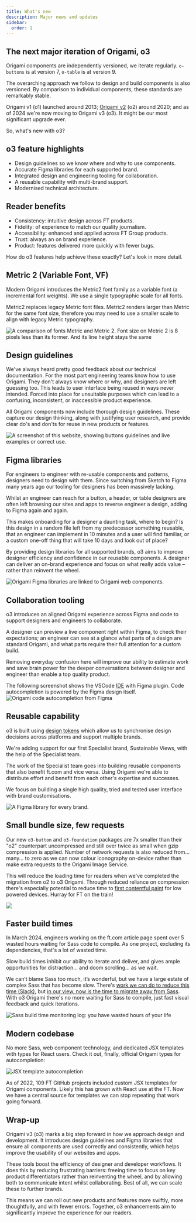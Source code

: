 ```yaml
---
title: What's new
description: Major news and updates
sidebar:
  order: 1
---
```


## The next major iteration of Origami, o3

Origami components are independently versioned, we iterate regularly. `o-buttons` is at version 7, `o-table` is at version 9.

The overarching approach we follow to design and build components is also versioned. By comparison to individual components, these standards are remarkably stable.

Origami v1 (o1) launched around 2013; [Origami v2](https://origami.ft.com/blog/2020/12/01/newsletter/#origami-v2) (o2) around 2020; and as of 2024 we're now moving to Origami v3 (o3). It might be our most significant upgrade ever.

So, what's new with o3?

## o3 feature highlights

- Design guidelines so we know where and why to use components.
- Accurate Figma libraries for each supported brand.
- Integrated design and engineering tooling for collaboration.
- A reusable capability with multi-brand support.
- Modernised technical architecture.

## Reader benefits

- Consistency: intuitive design across FT products.
- Fidelity: of experience to match our quality journalism.
- Accessibility: enhanced and applied across FT Group products.
- Trust: always an on brand experience.
- Product: features delivered more quickly with fewer bugs.

How do o3 features help achieve these exactly? Let's look in more detail.

## Metric 2 (Variable Font, VF)

Modern Origami introduces the Metric2 font family as a variable font (a incremental font weights). We use a single typographic scale for all fonts.

Metric2 replaces legacy Metric font files. Metric2 renders larger than Metric for the same font size, therefore you may need to use a smaller scale to align with legacy Metric typography.

![A comparison of fonts Metric and Metric 2. Font size on Metric 2 is 8 pixels less than its former. And its line height stays the same](/assets/images/components/typography/metric-metric2-diff.svg)

## Design guidelines

We've always heard pretty good feedback about our technical documentation. For the most part engineering teams know how to use Origami. They don't always know where or why, and designers are left guessing too. This leads to user interface being reused in ways never intended. Forced into place for unsuitable purposes which can lead to a confusing, inconsistent, or inaccessible product experience.

All Origami components now include thorough design guidelines. These capture our design thinking, along with justifying user research, and provide clear do's and don'ts for reuse in new products or features.

![A screenshot of this website, showing buttons guidelines and live examples or correct use.](/assets/images/new/design-guidelines.jpeg)

## Figma libraries

For engineers to engineer with re-usable components and patterns, designers need to design with them. Since switching from Sketch to Figma many years ago our tooling for designers has been massively lacking.

Whilst an engineer can reach for a button, a header, or table designers are often left browsing our sites and apps to reverse engineer a design, adding to Figma again and again.

This makes onboarding for a designer a daunting task, where to begin? Is this design in a random file left from my predecessor something reusable, that an engineer can implement in 10 minutes and a user will find familiar, or a custom one-off thing that will take 10 days and look out of place?

By providing design libraries for all supported brands, o3 aims to improve designer efficiency and confidence in our reusable components. A designer can deliver an on-brand experience and focus on what really adds value – rather than reinvent the wheel.

![Origami Figma libraries are linked to Origami web components.](/assets/images/new/figma-2.png)

## Collaboration tooling

o3 introduces an aligned Origami experience across Figma and code to support designers and engineers to collaborate.

A designer can preview a live component right within Figma, to check their expectations; an engineer can see at a glance what parts of a design are standard Origami, and what parts require their full attention for a custom build.

Removing everyday confusion here will improve our ability to estimate work and save brain power for the deeper conversations between designer and engineer than enable a top quality product.

The following screenshot shows the VSCode [IDE](https://en.wikipedia.org/wiki/Integrated_development_environment) with Figma plugin. Code autocompletion is powered by the Figma design itself.
![Origami code autocompletion from Figma](/assets/images/new/vs-code-1.png)

## Reusable capability

o3 is built using [design tokens](https://www.designtokens.org/glossary/) which allow us to synchronise design decisions across platforms and support multiple brands.

We're adding support for our first Specialist brand, Sustainable Views, with the help of the Specialist team.

The work of the Specialist team goes into building reusable components that also benefit ft.com and vice versa. Using Origami we're able to distribute effort and benefit from each other's expertise and successes.

We focus on building a single high quality, tried and tested user interface with brand customisations.

![A Figma library for every brand.](/assets/images/new/figma-1.png)

## Small bundle size, few requests

Our new `o3-button` and `o3-foundation` packages are 7x smaller than their "o2" counterpart uncompressed and still over twice as small when gzip compression is applied. Number of network requests is also reduced from... many... to zero as we can now colour iconography on-device rather than make extra requests to the Origami Image Service.

This will reduce the loading time for readers when we've completed the migration from o2 to o3 Origami. Through reduced reliance on compression there's especially potential to reduce time to [first contentful paint](https://web.dev/articles/fcp) for low powered devices. Hurray for FT on the train!

![](/assets/images/new/bundle-size.svg)

## Faster build times

In March 2024, engineers working on the ft.com article page spent over 5 wasted hours waiting for Sass code to compile. As one project, excluding its dependencies, that's a lot of wasted time.

Slow build times inhibit our ability to iterate and deliver, and gives ample opportunities for distraction… and doom scrolling… as we wait.

We can’t blame Sass too much, it’s wonderful, but we have a large estate of complex Sass that has become slow. There's [work we can do to reduce this time (Slack)](https://financialtimes.slack.com/archives/C02FU5ARJ/p1715337643043699), but [in our view, now is the time to migrate away from Sass](https://docs.google.com/document/d/1RuGduWdX0zGsgsp9C7lIhXgqEia6sWK900_3XVwYDIM/edit?tab=t.0#heading=h.1f3yolavobef). With o3 Origami there's no more waiting for Sass to compile, just fast visual feedback and quick iterations.

![Sass build time monitoring log: you have wasted hours of your life](/assets/images/new/sass-css.png)

## Modern codebase

No more Sass, web component technology, and dedicated JSX templates with types for React users. Check it out, finally, official Origami types for autocompletion:

![JSX template autocompletion](/assets/images/new/vs-code-2.png)

As of 2022, 109 FT GitHub projects included custom JSX templates for Origami components. Likely this has grown with React use at the FT. Now we have a central source for templates we can stop repeating that work going forward.

## Wrap-up

Origami v3 (o3) marks a big step forward in how we approach design and development. It introduces design guidelines and Figma libraries that ensure all components are used correctly and consistently, which helps improve the usability of our websites and apps.

These tools boost the efficiency of designer and developer workflows. It does this by reducing frustrating barriers: freeing time to focus on key product differentiators rather than reinventing the wheel, and by allowing both to communicate intent whilst collaborating. Best of all, we can scale these to further brands.

This means we can roll out new products and features more swiftly, more thoughtfully, and with fewer errors. Together, o3 enhancements aim to significantly improve the experience for our readers.
